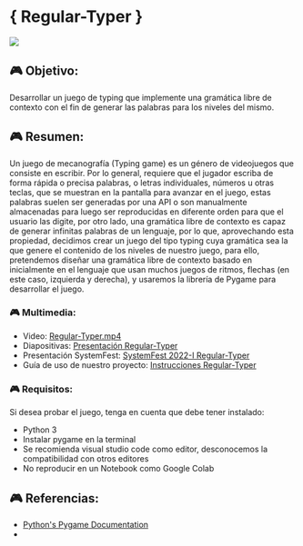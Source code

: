 #  { Regular-Typer }
<img src="logo.jpg">

## 🎮 Objetivo:

Desarrollar un juego de typing que implemente una gramática libre de contexto con el fin de generar las palabras para los niveles del mismo.

## 🎮 Resumen:

Un juego de mecanografía (Typing game) es un género de videojuegos que consiste en escribir. Por lo general, requiere que el jugador escriba de forma rápida o precisa palabras, o letras individuales, números u otras teclas, que se muestran en la pantalla para avanzar en el juego, estas palabras suelen ser generadas por una API o son manualmente almacenadas para luego ser reproducidas en diferente orden para que el usuario las digite, por otro lado, una gramática libre de contexto es capaz de generar infinitas palabras de un lenguaje, por lo que, aprovechando esta propiedad, decidimos crear un juego del tipo typing cuya gramática sea la que genere el contenido de los niveles de nuestro juego, para ello, pretendemos diseñar una gramática libre de contexto basado en inicialmente en el lenguaje que usan muchos juegos de ritmos, flechas (en este caso, izquierda y derecha), y usaremos la librería de Pygame para desarrollar el juego.

### 🎮 Multimedia:
- Video: [Regular-Typer.mp4](link)
- Diapositivas: [Presentación Regular-Typer](link)
- Presentación SystemFest: [SystemFest 2022-I Regular-Typer](link)
- Guía de uso de nuestro proyecto: [Instrucciones Regular-Typer](link)

### 🎮 Requisitos:

Si desea probar el juego, tenga en cuenta que debe tener instalado:
- Python 3
- Instalar pygame en la terminal
- Se recomienda visual studio code como editor, desconocemos la compatibilidad con otros editores
- No reproducir en un Notebook como Google Colab

## 🎮 Referencias:

- [Python's Pygame Documentation](https://www.pygame.org/docs/)
- 
